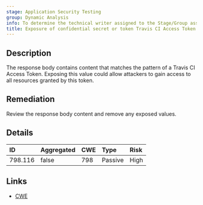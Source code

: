 ```yaml
---
stage: Application Security Testing
group: Dynamic Analysis
info: To determine the technical writer assigned to the Stage/Group associated with this page, see https://handbook.gitlab.com/handbook/product/ux/technical-writing/#assignments
title: Exposure of confidential secret or token Travis CI Access Token
---
```


## Description

The response body contains content that matches the pattern of a Travis CI Access Token.
Exposing this value could allow attackers to gain access to all resources granted by this token.

## Remediation

Review the response body content and remove any exposed values.

## Details

| ID | Aggregated | CWE | Type | Risk |
|:---|:-----------|:----|:-----|:-----|
| 798.116 | false | 798 | Passive | High |

## Links

- [CWE](https://cwe.mitre.org/data/definitions/798.html)
